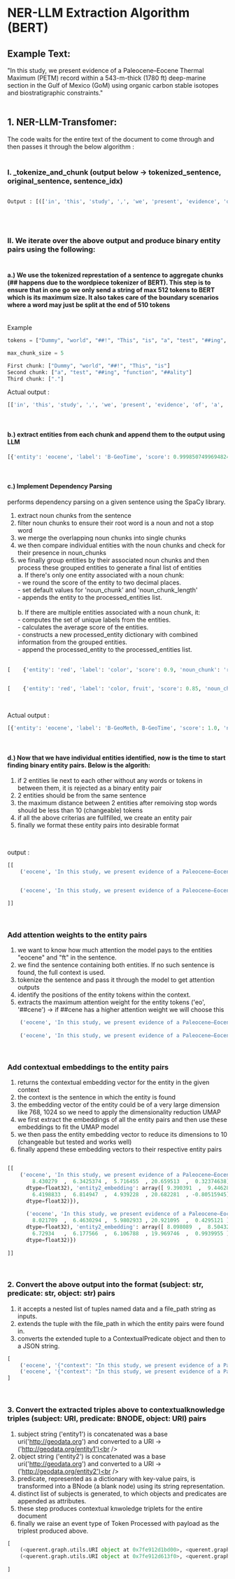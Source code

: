 # NER-LLM Extraction Algorithm (BERT)<br />

## Example Text:

"In this study, we present evidence of a Paleocene–Eocene Thermal Maximum (PETM) record within a 543-m-thick (1780 ft) deep-marine section in the Gulf of Mexico (GoM) using organic carbon stable isotopes and biostratigraphic constraints."<br /><br />

## 1. NER-LLM-Transfomer:

The code waits for the entire text of the document to come through  and then passes it through the below algorithm :<br /><br />

### I. _tokenize_and_chunk (output below -> tokenized_sentence, original_sentence, sentence_idx)<br />

```python

Output : [(['in', 'this', 'study', ',', 'we', 'present', 'evidence', 'of', 'a', 'paleocene', '–', 'eocene', 'thermal', 'maximum', '(', 'pet', '##m', ')', 'record', 'within', 'a', '54', '##3', '-', 'm', '-', 'thick', '(', '17', '##80', 'ft', ')', 'deep', '-', 'marine', 'section', 'in', 'the', 'gulf', 'of', 'mexico', '(', 'gom', ')', 'using', 'organic', 'carbon', 'stable', 'isotopes', 'and', 'bio', '##stratigraph', '##ic', 'constraints', '.'], 'In this study, we present evidence of a Paleocene–Eocene Thermal Maximum (PETM) record within a 543-m-thick (1780 ft) deep-marine section in the Gulf of Mexico (GoM) using organic carbon stable isotopes and biostratigraphic constraints.', 0)] 

```
<br /><br />

### II. We iterate over the above output and produce binary entity pairs using the following:<br /><br />

#### a.) We use the tokenized represtation of a sentence to aggregate chunks (## happens due to the wordpiece tokenizer of BERT). This step is to ensure that in one go we only send a string of max 512 tokens to BERT which is its maximum size. It also takes care of the boundary scenarios where a word may just be split at the end of 510 tokens
<br />
Example
<br />

```python
tokens = ["Dummy", "world", "##!", "This", "is", "a", "test", "##ing", "function", "##ality", "."]

max_chunk_size = 5

First chunk: ["Dummy", "world", "##!", "This", "is"]
Second chunk: ["a", "test", "##ing", "function", "##ality"]
Third chunk: ["."]

```
Actual output :

```python
[['in', 'this', 'study', ',', 'we', 'present', 'evidence', 'of', 'a', 'paleocene', '–', 'eocene', 'thermal', 'maximum', '(', 'pet', '##m', ')', 'record', 'within', 'a', '54', '##3', '-', 'm', '-', 'thick', '(', '17', '##80', 'ft', ')', 'deep', '-', 'marine', 'section', 'in', 'the', 'gulf', 'of', 'mexico', '(', 'gom', ')', 'using', 'organic', 'carbon', 'stable', 'isotopes', 'and', 'bio', '##stratigraph', '##ic', 'constraints', '.']]

```

<br />

#### b.) extract entities from each chunk and append them to the output using LLM<br />

```python
[{'entity': 'eocene', 'label': 'B-GeoTime', 'score': 0.9998507499694824, 'start_idx': 11}, {'entity': 'thermal', 'label': 'B-GeoMeth', 'score': 0.9903227686882019, 'start_idx': 12}, {'entity': 'ft', 'label': 'B-GeoMeth', 'score': 0.6936133503913879, 'start_idx': 30}, {'entity': 'mexico', 'label': 'B-GeoLoc', 'score': 0.9209132790565491, 'start_idx': 40}, {'entity': 'organic', 'label': 'B-GeoPetro', 'score': 0.9996106028556824, 'start_idx': 45}, {'entity': 'carbon', 'label': 'B-GeoPetro', 'score': 0.997830331325531, 'start_idx': 46}, {'entity': 'isotopes', 'label': 'B-GeoMeth', 'score': 0.956226646900177, 'start_idx': 48}]

```
<br />

#### c.) Implement Dependency Parsing <br />

performs dependency parsing on a given sentence using the SpaCy library. <br />

1. extract noun chunks from the sentence<br />
2. filter noun chunks to ensure their root word is a noun and not a stop word<br />
3. we merge the overlapping noun chunks into single chunks<br />
4. we then compare individual entities with the noun chunks and check for their presence in noun_chunks<br />
5. we finally group entities by their associated noun chunks and then process these grouped entities to generate a final list of entities<br />
        a. If there's only one entity associated with a noun chunk:<br />
              - we round the score of the entity to two decimal places.<br />
              - set default values for 'noun_chunk' and 'noun_chunk_length'<br />
              - appends the entity to the processed_entities list.<br /><br />
        b. If there are multiple entities associated with a noun chunk, it:<br />
              - computes the set of unique labels from the entities.<br />
              - calculates the average score of the entities.<br />
              - constructs a new processed_entity dictionary with combined information from the grouped entities.<br />
              - append the processed_entity to the processed_entities list.<br /><br />
```python
[    {'entity': 'red', 'label': 'color', 'score': 0.9, 'noun_chunk': 'red apple', 'start_idx': 1},    {'entity': 'apple', 'label': 'fruit', 'score': 0.8, 'noun_chunk': 'red apple', 'start_idx': 1}]


[    {'entity': 'red', 'label': 'color, fruit', 'score': 0.85, 'noun_chunk': 'red apple', 'noun_chunk_length': 2, 'start_idx': 1}]

```
<br />

Actual output :

```python
[{'entity': 'eocene', 'label': 'B-GeoMeth, B-GeoTime', 'score': 1.0, 'noun_chunk': 'a Paleocene–Eocene Thermal Maximum (PETM) record', 'noun_chunk_length': 6, 'start_idx': 11}, {'entity': 'ft', 'label': 'B-GeoMeth', 'score': 0.69, 'start_idx': 30, 'noun_chunk': 'a 543-m-thick (1780 ft) deep-marine section', 'noun_chunk_length': 6}, {'entity': 'mexico', 'label': 'B-GeoLoc', 'score': 0.92, 'start_idx': 40, 'noun_chunk': 'Mexico', 'noun_chunk_length': 1}, {'entity': 'organic', 'label': 'B-GeoMeth, B-GeoPetro', 'score': 0.98, 'noun_chunk': 'organic carbon stable isotopes', 'noun_chunk_length': 4, 'start_idx': 45}]
```
<br />

#### d.) Now that we have individual entities identified, now is the time to start finding binary entity pairs. Below is the algorith:<br />
1. if 2 entities lie next to each other without any words or tokens in between them, it is rejected as a binary entity pair<br />
2. 2 entities should be from the same sentence<br />
3. the maximum distance between 2 entities after remoiving stop words should be less than 10 (changeable) tokens<br />
4. if all the above criterias are fullfilled, we create an entity pair<br />
5. finally we format these entity pairs into desirable format <br />

<br />

output :

```python
[[
    ('eocene', 'In this study, we present evidence of a Paleocene–Eocene Thermal Maximum (PETM) record within a 543-m-thick (1780 ft) deep-marine section in the Gulf of Mexico (GoM) using organic carbon stable isotopes and biostratigraphic constraints.', 'ft', {'entity1_score': 1.0, 'entity2_score': 0.69, 'entity1_label': 'B-GeoMeth, B-GeoTime', 'entity2_label': 'B-GeoMeth', 'entity1_nn_chunk': 'a Paleocene–Eocene Thermal Maximum (PETM) record', 'entity2_nn_chunk': 'a 543-m-thick (1780 ft) deep-marine section'}), 


    ('eocene', 'In this study, we present evidence of a Paleocene–Eocene Thermal Maximum (PETM) record within a 543-m-thick (1780 ft) deep-marine section in the Gulf of Mexico (GoM) using organic carbon stable isotopes and biostratigraphic constraints.', 'mexico', {'entity1_score': 1.0, 'entity2_score': 0.92, 'entity1_label': 'B-GeoMeth, B-GeoTime', 'entity2_label': 'B-GeoLoc', 'entity1_nn_chunk': 'a Paleocene–Eocene Thermal Maximum (PETM) record', 'entity2_nn_chunk': 'Mexico'})

]]
```
<br />

### Add attention weights to the entity pairs

1. we want to know how much attention the model pays to the entities "eocene" and "ft" in the sentence.<br />
2. we find the sentence containing both entities. If no such sentence is found, the full context is used.<br />
3. tokenize the sentence and pass it through the model to get attention outputs<br />
4. identify the positions of the entity tokens within the context.<br />
5. extracts the maximum attention weight for the entity tokens ('eo', '##cene') -> if ##cene has a higher attention weight we will choose this <br />

```python
    ('eocene', 'In this study, we present evidence of a Paleocene–Eocene Thermal Maximum (PETM) record within a 543-m-thick (1780 ft) deep-marine section in the Gulf of Mexico (GoM) using organic carbon stable isotopes and biostratigraphic constraints.', 'ft', {'entity1_score': 1.0, 'entity2_score': 0.69, 'entity1_label': 'B-GeoMeth, B-GeoTime', 'entity2_label': 'B-GeoMeth', 'entity1_nn_chunk': 'a Paleocene–Eocene Thermal Maximum (PETM) record', 'entity2_nn_chunk': 'a 543-m-thick (1780 ft) deep-marine section', 'entity1_attnscore': 0.46, 'entity2_attnscore': 0.21}), 
    
    ('eocene', 'In this study, we present evidence of a Paleocene–Eocene Thermal Maximum (PETM) record within a 543-m-thick (1780 ft) deep-marine section in the Gulf of Mexico (GoM) using organic carbon stable isotopes and biostratigraphic constraints.', 'mexico', {'entity1_score': 1.0, 'entity2_score': 0.92, 'entity1_label': 'B-GeoMeth, B-GeoTime', 'entity2_label': 'B-GeoLoc', 'entity1_nn_chunk': 'a Paleocene–Eocene Thermal Maximum (PETM) record', 'entity2_nn_chunk': 'Mexico', 'entity1_attnscore': 0.46, 'entity2_attnscore': 0.17})

```
<br />

### Add contextual embeddings to the entity pairs<br />
1. returns the contextual embedding vector for the entity in the given context<br />
2. the context is the sentence in which the entity is found<br />
3. the embedding vector of the entity could be of a very large dimension like 768, 1024 so we need to apply the dimensionality reduction UMAP<br />
4. we first extract the embeddings of all the entity pairs and then use these embeddings to fit the UMAP model<br />
5. we then pass the entity embedding vector to reduce its dimensions to 10 (changeable but tested and works well)<br />
6. finally append these embedding vectors to their respective entity pairs <br />



```python

[[
    ('eocene', 'In this study, we present evidence of a Paleocene–Eocene Thermal Maximum (PETM) record within a 543-m-thick (1780 ft) deep-marine section in the Gulf of Mexico (GoM) using organic carbon stable isotopes and biostratigraphic constraints.', 'ft', {'entity1_score': 1.0, 'entity2_score': 0.69, 'entity1_label': 'B-GeoMeth, B-GeoTime', 'entity2_label': 'B-GeoMeth', 'entity1_nn_chunk': 'a Paleocene–Eocene Thermal Maximum (PETM) record', 'entity2_nn_chunk': 'a 543-m-thick (1780 ft) deep-marine section', 'entity1_attnscore': 0.46, 'entity2_attnscore': 0.21, 'entity1_embedding': array([ 9.106539  ,  8.942029  ,  5.9552383 ,  3.512078  , -0.49969953,
        8.430279  ,  6.3425374 ,  5.716455  , 20.659513  ,  0.32374638],
      dtype=float32), 'entity2_embedding': array([ 9.390391  ,  9.446289  ,  6.3524523 ,  4.2195497 , -0.03142916,
        6.4198833 ,  6.814947  ,  4.939228  , 20.682281  , -0.80515945],
      dtype=float32)}), 
      
      ('eocene', 'In this study, we present evidence of a Paleocene–Eocene Thermal Maximum (PETM) record within a 543-m-thick (1780 ft) deep-marine section in the Gulf of Mexico (GoM) using organic carbon stable isotopes and biostratigraphic constraints.', 'mexico', {'entity1_score': 1.0, 'entity2_score': 0.92, 'entity1_label': 'B-GeoMeth, B-GeoTime', 'entity2_label': 'B-GeoLoc', 'entity1_nn_chunk': 'a Paleocene–Eocene Thermal Maximum (PETM) record', 'entity2_nn_chunk': 'Mexico', 'entity1_attnscore': 0.46, 'entity2_attnscore': 0.17, 'entity1_embedding': array([ 9.208438  ,  8.4275255 ,  6.836303  ,  5.1063766 , -0.62462395,
        8.021709  ,  6.4630294 ,  5.9802933 , 20.921095  ,  0.4295121 ],
      dtype=float32), 'entity2_embedding': array([ 8.098089  ,  8.504325  ,  4.646329  ,  5.0061107 , -0.49743184,
        6.72934   ,  6.177566  ,  6.106788  , 19.969746  ,  0.9939955 ],
      dtype=float32)})
      
]]

```

<br />

### 2. Convert the above output into the format (subject: str, predicate: str, object: str) pairs <br />
1. it accepts a nested list of tuples named data and a file_path string as inputs.<br />
2. extends the tuple with the file_path in which the entity pairs were found in.<br />
3. converts the extended tuple to a ContextualPredicate object and then to a JSON string.<br />


```python
[
    ('eocene', '{"context": "In this study, we present evidence of a Paleocene\\u2013Eocene Thermal Maximum (PETM) record within a 543-m-thick (1780 ft) deep-marine section in the Gulf of Mexico (GoM) using organic carbon stable isotopes and biostratigraphic constraints.", "entity1_score": 1.0, "entity2_score": 0.69, "entity1_label": "B-GeoMeth, B-GeoTime", "entity2_label": "B-GeoMeth", "entity1_nn_chunk": "a Paleocene\\u2013Eocene Thermal Maximum (PETM) record", "entity2_nn_chunk": "a 543-m-thick (1780 ft) deep-marine section", "file_path": "dummy_1_file.txt", "entity1_attnscore": 0.46, "entity2_attnscore": 0.21, "entity1_embedding": [9.106538772583008, 8.942028999328613, 5.955238342285156, 3.512078046798706, -0.49969953298568726, 8.430278778076172, 6.3425374031066895, 5.716454982757568, 20.659513473510742, 0.32374638319015503], "entity2_embedding": [9.39039134979248, 9.4462890625, 6.352452278137207, 4.219549655914307, -0.03142916038632393, 6.4198832511901855, 6.814947128295898, 4.939228057861328, 20.682281494140625, -0.8051594495773315]}', 'ft'), 
    ('eocene', '{"context": "In this study, we present evidence of a Paleocene\\u2013Eocene Thermal Maximum (PETM) record within a 543-m-thick (1780 ft) deep-marine section in the Gulf of Mexico (GoM) using organic carbon stable isotopes and biostratigraphic constraints.", "entity1_score": 1.0, "entity2_score": 0.92, "entity1_label": "B-GeoMeth, B-GeoTime", "entity2_label": "B-GeoLoc", "entity1_nn_chunk": "a Paleocene\\u2013Eocene Thermal Maximum (PETM) record", "entity2_nn_chunk": "Mexico", "file_path": "dummy_1_file.txt", "entity1_attnscore": 0.46, "entity2_attnscore": 0.17, "entity1_embedding": [9.2084379196167, 8.427525520324707, 6.836303234100342, 5.106376647949219, -0.6246239542961121, 8.021709442138672, 6.463029384613037, 5.980293273925781, 20.92109489440918, 0.4295121133327484], "entity2_embedding": [8.098089218139648, 8.504324913024902, 4.646328926086426, 5.006110668182373, -0.49743184447288513, 6.729340076446533, 6.177566051483154, 6.106788158416748, 19.969745635986328, 0.9939954876899719]}', 'mexico')
]
```

<br />

### 3. Convert the extracted triples above to contextualknowledge triples (subject: URI, predicate: BNODE, object: URI) pairs<br />
1. subject string ('entity1') is concatenated was a base uri('http://geodata.org') and converted to a URI -> ('http://geodata.org/entity1')<br />
2. object string ('entity2') is concatenated was a base uri('http://geodata.org') and converted to a URI -> ('http://geodata.org/entity2')<br />
3. predicate, represented as a dictionary with key-value pairs, is transformed into a BNode (a blank node) using its string representation.<br />
4. distinct list of subjects is generated, to which objects and predicates are appended as attributes.<br />
5. these step produces contextual knwoledge triplets for the entire document<br />
6. finally we raise an event type of Token Processed with payload as the triplest produced above.<br />


```python
[
    (<querent.graph.utils.URI object at 0x7fe912d1bd00>, <querent.graph.utils.BNode object at 0x7fe96017bc40>, <querent.graph.utils.URI object at 0x7fe9a46527d0>),
    (<querent.graph.utils.URI object at 0x7fe912d613f0>, <querent.graph.utils.BNode object at 0x7fe912d63880>, <querent.graph.utils.URI object at 0x7fe912d60ca0>)
    
]
```